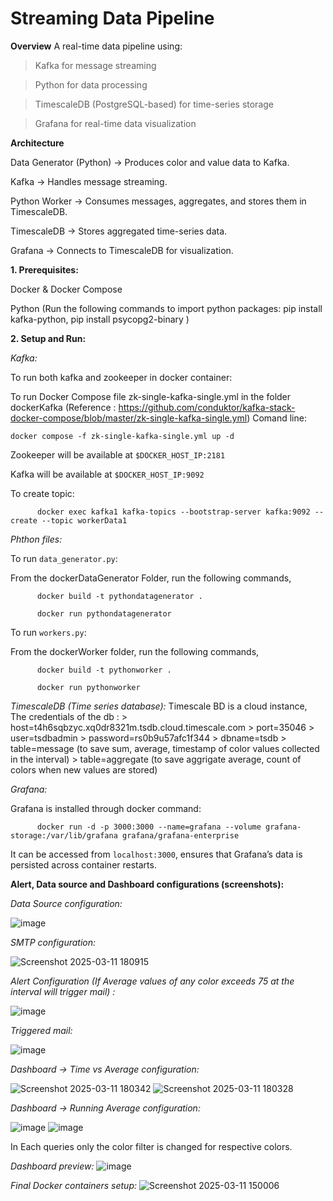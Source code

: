 # Streaming Data Pipeline

**Overview**
A real-time data pipeline using:
>Kafka for message streaming

>Python for data processing

>TimescaleDB (PostgreSQL-based) for time-series storage

>Grafana for real-time data visualization

**Architecture**

Data Generator (Python) → Produces color and value data to Kafka.

Kafka → Handles message streaming.

Python Worker → Consumes messages, aggregates, and stores them in TimescaleDB.

TimescaleDB → Stores aggregated time-series data.

Grafana → Connects to TimescaleDB for visualization.

**1. Prerequisites:**

  Docker & Docker Compose
  
  Python (Run the following commands to import python packages: pip install kafka-python, pip install psycopg2-binary )
  
**2. Setup and Run:**

  *Kafka:*
  
  To run both kafka and zookeeper in docker container:
  
  To run Docker Compose file zk-single-kafka-single.yml in the folder dockerKafka (Reference : https://github.com/conduktor/kafka-stack-docker-compose/blob/master/zk-single-kafka-single.yml) Comand line:
        
  ```
  docker compose -f zk-single-kafka-single.yml up -d
  ```
        
  Zookeeper will be available at `$DOCKER_HOST_IP:2181`
  
  Kafka will be available at `$DOCKER_HOST_IP:9092`
  
  To create topic:
  
  ```
        docker exec kafka1 kafka-topics --bootstrap-server kafka:9092 --create --topic workerData1
  ```
        
  *Phthon files:*
  
  To run `data_generator.py`:
  
  From the dockerDataGenerator Folder, run the following commands,
  
  ```
        docker build -t pythondatagenerator .

        docker run pythondatagenerator
  ```
        
  To run `workers.py`:
  
  From the dockerWorker folder, run the following commands,
  
  ```
        docker build -t pythonworker .

        docker run pythonworker
   ```
  
  *TimescaleDB (Time series database):* 
        Timescale BD is a cloud instance,
        The credentials of the db :
                        > host=t4h6sqbzyc.xq0dr8321m.tsdb.cloud.timescale.com
                        > port=35046
                        > user=tsdbadmin
                        > password=rs0b9u57afc1f344
                        > dbname=tsdb
                        > table=message (to save sum, average, timestamp of color values collected in the interval)
                        > table=aggregate (to save aggrigate average, count of colors when new values are stored)
                        
  *Grafana:*
  
  Grafana is installed through docker command:
  
  ```
        docker run -d -p 3000:3000 --name=grafana --volume grafana-storage:/var/lib/grafana grafana/grafana-enterprise
  ```
        
  It can be accessed from `localhost:3000`, ensures that Grafana’s data is persisted across container restarts.
        
  **Alert, Data source and Dashboard configurations (screenshots):**
        
   *Data Source configuration:*
        
  ![image](https://github.com/user-attachments/assets/aa9f8c88-6c6a-4f09-91ce-4ad986124dad)
  
  *SMTP configuration:*
        
  ![Screenshot 2025-03-11 180915](https://github.com/user-attachments/assets/396d3842-e545-4f55-b773-d53e1b2b42b9)
  
  *Alert Configuration (If Average values of any color exceeds 75 at the interval will trigger mail) :*
        
  ![image](https://github.com/user-attachments/assets/675c90a1-4d29-4e09-8f32-3bbd48e4318c)
  
  *Triggered mail:*
        
  ![image](https://github.com/user-attachments/assets/6df7f161-1e92-4dd8-a9c6-34af684c041f)
  
  *Dashboard -> Time vs Average configuration:*
        
  ![Screenshot 2025-03-11 180342](https://github.com/user-attachments/assets/46179489-f44e-472b-ab93-9da42c1d755b)
        ![Screenshot 2025-03-11 180328](https://github.com/user-attachments/assets/bf086efa-5449-4c47-88a8-1ffce27e6c96)
        
  *Dashboard -> Running Average configuration:*
        
  ![image](https://github.com/user-attachments/assets/646c5036-acf8-43d9-9979-c3ce2e513a60)
  ![image](https://github.com/user-attachments/assets/ebd1eb92-ef0c-4e2b-8523-fcaed1b49db6)
        
  In Each queries only the color filter is changed for respective colors.

  *Dashboard preview:*
        ![image](https://github.com/user-attachments/assets/0be3fd3e-80b7-4c40-85a5-26c4a7f1ccfb)
        
*Final Docker containers setup:*
![Screenshot 2025-03-11 150006](https://github.com/user-attachments/assets/28d8d149-4913-4e0b-b24a-0d379ff91ff4)

